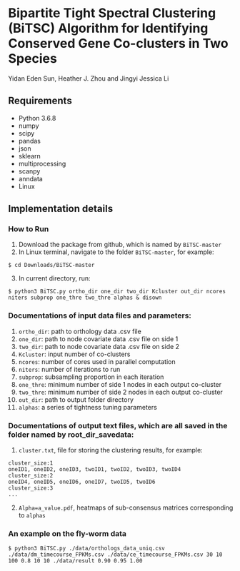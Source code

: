 # Bipartite Tight Spectral Clustering (BiTSC) Algorithm for Identifying Conserved Gene Co-clusters in Two Species
Yidan Eden Sun, Heather J. Zhou and Jingyi Jessica Li

## Requirements
* Python 3.6.8
* numpy
* scipy
* pandas
* json
* sklearn
* multiprocessing
* scanpy
* anndata
* Linux

## Implementation details

### How to Run
1. Download the package from github, which is named by ```BiTSC-master```
2. In Linux terminal, navigate to the folder ```BiTSC-master```, for example:
```shell
$ cd Downloads/BiTSC-master
```
3. In current directory, run:
```console
$ python3 BiTSC.py ortho_dir one_dir two_dir Kcluster out_dir ncores niters subprop one_thre two_thre alphas & disown
```
### Documentations of input data files and parameters:

1. ```ortho_dir```: path to orthology data .csv file
2. ```one_dir```: path to node covariate data .csv file on side 1
3. ```two_dir```: path to node covariate data .csv file on side 2
4. ```Kcluster```: input number of co-clusters
5. ```ncores```: number of cores used in parallel computation
6. ```niters```: number of iterations to run 
7. ```subprop```: subsampling proportion in each iteration 
8. ```one_thre```: minimum number of side 1 nodes in each output co-cluster 
9. ```two_thre```: minimum number of side 2 nodes in each output co-cluster
10. ```out_dir```: path to output folder directory
11. ```alphas```: a series of tightness tuning parameters

### Documentations of output text files, which are all saved in the folder named by root_dir_savedata:
1. ```cluster.txt```, file for storing the clustering results, for example:
```
cluster_size:1
oneID1, oneID2, oneID3, twoID1, twoID2, twoID3, twoID4    
cluster_size:2 
oneID4, oneID5, oneID6, oneID7, twoID5, twoID6
cluster_size:3
...
```
2. ```Alpha=a_value.pdf```, heatmaps of sub-consensus matrices corresponding to ```alphas```
### An example on the fly-worm data
```console
$ python3 BiTSC.py ./data/orthologs_data_uniq.csv ./data/dm_timecourse_FPKMs.csv ./data/ce_timecourse_FPKMs.csv 30 10 100 0.8 10 10 ./data/result 0.90 0.95 1.00
```
